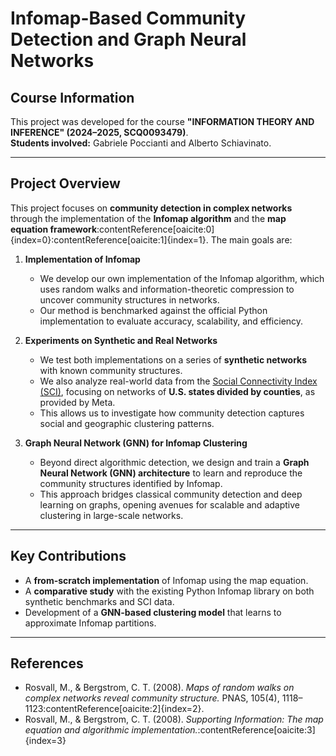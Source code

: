 # Infomap-Based Community Detection and Graph Neural Networks

## Course Information
This project was developed for the course **"INFORMATION THEORY AND INFERENCE" (2024–2025, SCQ0093479)**.  
**Students involved:** Gabriele Poccianti and Alberto Schiavinato.  

---

## Project Overview
This project focuses on **community detection in complex networks** through the implementation of the **Infomap algorithm** and the **map equation framework**:contentReference[oaicite:0]{index=0}:contentReference[oaicite:1]{index=1}. The main goals are:

1. **Implementation of Infomap**  
   - We develop our own implementation of the Infomap algorithm, which uses random walks and information-theoretic compression to uncover community structures in networks.  
   - Our method is benchmarked against the official Python implementation to evaluate accuracy, scalability, and efficiency.

2. **Experiments on Synthetic and Real Networks**  
   - We test both implementations on a series of **synthetic networks** with known community structures.  
   - We also analyze real-world data from the [Social Connectivity Index (SCI)](https://data.humdata.org/dataset/social-connectedness-index), focusing on networks of **U.S. states divided by counties**, as provided by Meta.  
   - This allows us to investigate how community detection captures social and geographic clustering patterns.

3. **Graph Neural Network (GNN) for Infomap Clustering**  
   - Beyond direct algorithmic detection, we design and train a **Graph Neural Network (GNN) architecture** to learn and reproduce the community structures identified by Infomap.  
   - This approach bridges classical community detection and deep learning on graphs, opening avenues for scalable and adaptive clustering in large-scale networks.

---

## Key Contributions
- A **from-scratch implementation** of Infomap using the map equation.  
- A **comparative study** with the existing Python Infomap library on both synthetic benchmarks and SCI data.  
- Development of a **GNN-based clustering model** that learns to approximate Infomap partitions.

---

## References
- Rosvall, M., & Bergstrom, C. T. (2008). *Maps of random walks on complex networks reveal community structure.* PNAS, 105(4), 1118–1123:contentReference[oaicite:2]{index=2}.  
- Rosvall, M., & Bergstrom, C. T. (2008). *Supporting Information: The map equation and algorithmic implementation.*:contentReference[oaicite:3]{index=3}  
